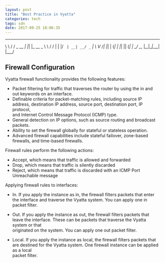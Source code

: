 ```yaml
---
layout: post
title: "Best Practice in Vyatta"
categories: tech
tags: sdn
date: 2017-09-25 18:06:35
---
```


__     __           _   _        
\ \   / /   _  __ _| |_| |_ __ _ 
 \ \ / / | | |/ _` | __| __/ _` |
  \ V /| |_| | (_| | |_| || (_| |
   \_/  \__, |\__,_|\__|\__\__,_|
        |___/                    


## Firewall Configuration

Vyatta firewall functionality provides the following features:  

* Packet filtering for traffic that traverses the router by using the in and out keywords on an interface.
* Definable criteria for packet-matching rules, including source IP address, destination IP address, source port, destination port, IP protocol,  
  and Internet Control Message Protocol (ICMP) type.
* General detection on IP options, such as source routing and broadcast packets.
* Ability to set the firewall globally for stateful or stateless operation.
* Advanced firewall capabilities include stateful failover, zone-based firewalls, and time-based firewalls.

Firewall rules perform the following actions:

* Accept, which means that traffic is allowed and forwarded
* Drop, which means that traffic is silently discarded
* Reject, which means that traffic is discarded with an ICMP Port Unreachable message

Applying firewall rules to interfaces:

* In. If you apply the instance as in, the firewall filters packets that enter the interface and traverse the Vyatta system. You can apply one in packet filter.

* Out. If you apply the instance as out, the firewall filters packets that leave the interface. These can be packets that traverse the Vyatta system or that   
  originated on the system. You can apply one out packet filter.

* Local. If you apply the instance as local, the firewall filters packets that are destined for the Vyatta system. One firewall instance can be applied as a local  
  packet filter.